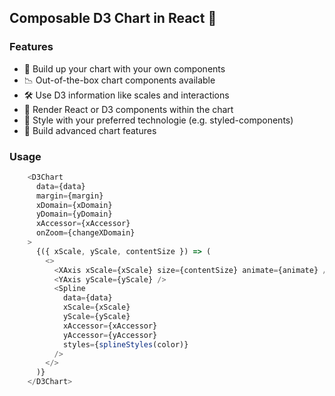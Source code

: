 ## Composable D3 Chart in React 🎉

### Features
* 🧩 Build up your chart with your own components
* 📉 Out-of-the-box chart components available
* 🛠 Use D3 information like scales and interactions
* 🔌 Render React or D3 components within the chart
* 💄 Style with your preferred technologie (e.g. styled-components) 
* 🤯 Build advanced chart features

### Usage
```js
    <D3Chart
      data={data}
      margin={margin}
      xDomain={xDomain}
      yDomain={yDomain}
      xAccessor={xAccessor}
      onZoom={changeXDomain}
    >
      {({ xScale, yScale, contentSize }) => (
        <>
          <XAxis xScale={xScale} size={contentSize} animate={animate} />
          <YAxis yScale={yScale} />
          <Spline
            data={data}
            xScale={xScale}
            yScale={yScale}
            xAccessor={xAccessor}
            yAccessor={yAccessor}
            styles={splineStyles(color)}
          />
        </>
      )}
    </D3Chart>
```
